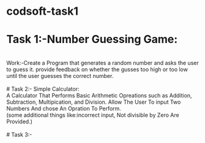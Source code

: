# codsoft-task1
# Task 1:-Number Guessing Game:
<br>
Work:-Create a Program that generates a random number and asks the user to guess it.
provide feedback on whether the gusses too high or too low until the user guesses the correct number.
<br><br>
# Task 2:- Simple Calculator:
<br>
A Calculator That Performs Basic Arithmetic Opreations such as Addition, Subtraction, Multipication, and Division.
Allow The User To input Two Numbers And chose An Opration To Perform.<br>
(some additional things like:incorrect input, Not divisible by Zero Are Provided.)
<br><br>
# Task 3:-
